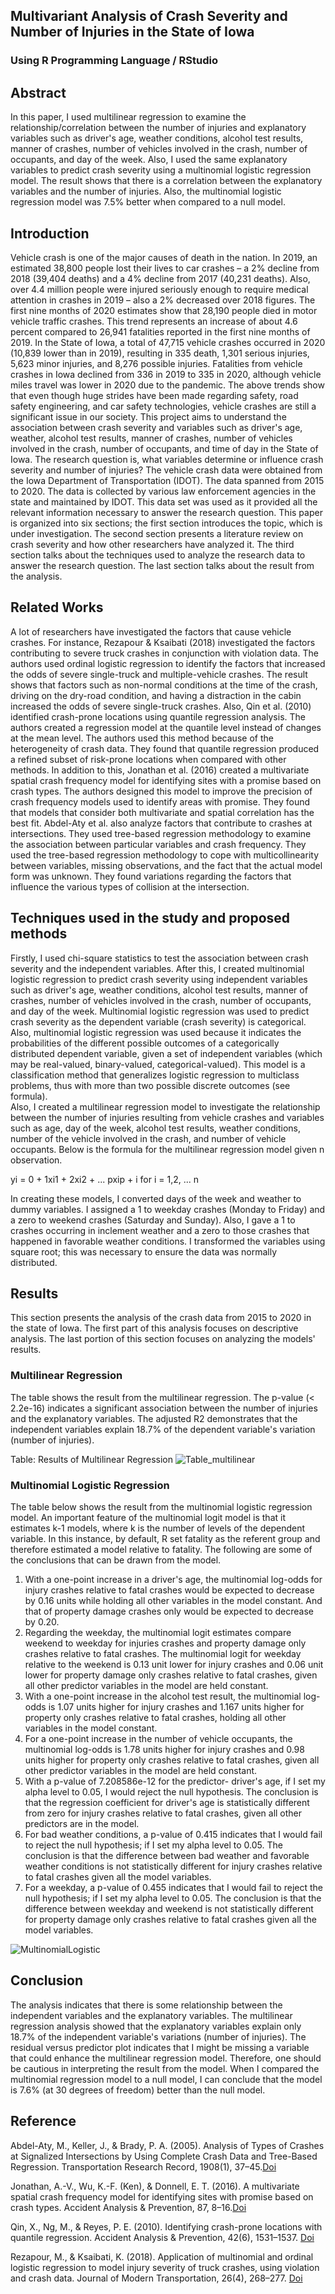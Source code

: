 ## Multivariant Analysis of Crash Severity and Number of Injuries in the State of Iowa
### Using R Programming Language / RStudio

## Abstract
In this paper, I used multilinear regression to examine the relationship/correlation between the number of injuries and explanatory variables such as driver's age, weather conditions, alcohol test results, manner of crashes, number of vehicles involved in the crash, number of occupants, and day of the week. Also, I used the same explanatory variables to predict crash severity using a multinomial logistic regression model. The result shows that there is a correlation between the explanatory variables and the number of injuries. Also, the multinomial logistic regression model was 7.5% better when compared to a null model. 

## Introduction
Vehicle crash is one of the major causes of death in the nation. In 2019, an estimated 38,800 people lost their lives to car crashes – a 2% decline from 2018 (39,404 deaths) and a 4% decline from 2017 (40,231 deaths). Also, over 4.4 million people were injured seriously enough to require medical attention in crashes in 2019 – also a 2% decreased over 2018 figures. The first nine months of 2020 estimates show that 28,190 people died in motor vehicle traffic crashes. This trend represents an increase of about 4.6 percent compared to 26,941 fatalities reported in the first nine months of 2019. 
In the State of Iowa, a total of 47,715 vehicle crashes occurred in 2020 (10,839 lower than in 2019), resulting in 335 death, 1,301 serious injuries, 5,623 minor injuries, and 8,276 possible injuries. Fatalities from vehicle crashes in Iowa declined from 336 in 2019 to 335 in 2020, although vehicle miles travel was lower in 2020 due to the pandemic. 
The above trends show that even though huge strides have been made regarding safety, road safety engineering, and car safety technologies, vehicle crashes are still a significant issue in our society. This project aims to understand the association between crash severity and variables such as driver's age, weather, alcohol test results, manner of crashes, number of vehicles involved in the crash, number of occupants, and time of day in the State of Iowa. The research question is, what variables determine or influence crash severity and number of injuries?
The vehicle crash data were obtained from the Iowa Department of Transportation (IDOT). The data spanned from 2015 to 2020. The data is collected by various law enforcement agencies in the state and maintained by IDOT. This data set was used as it provided all the relevant information necessary to answer the research question. 
This paper is organized into six sections; the first section introduces the topic, which is under investigation. The second section presents a literature review on crash severity and how other researchers have analyzed it. The third section talks about the techniques used to analyze the research data to answer the research question. The last section talks about the result from the analysis.

## Related Works

A lot of researchers have investigated the factors that cause vehicle crashes. For instance, Rezapour & Ksaibati (2018) investigated the factors contributing to severe truck crashes in conjunction with violation data. The authors used ordinal logistic regression to identify the factors that increased the odds of severe single-truck and multiple-vehicle crashes. The result shows that factors such as non-normal conditions at the time of the crash, driving on the dry-road condition, and having a distraction in the cabin increased the odds of severe single-truck crashes. 
Also, Qin et al. (2010) identified crash-prone locations using quantile regression analysis. The authors created a regression model at the quantile level instead of changes at the mean level. The authors used this method because of the heterogeneity of crash data. They found that quantile regression produced a refined subset of risk-prone locations when compared with other methods. 
In addition to this, Jonathan et al. (2016) created a multivariate spatial crash frequency model for identifying sites with a promise based on crash types. The authors designed this model to improve the precision of crash frequency models used to identify areas with promise. They found that models that consider both multivariate and spatial correlation has the best fit. 
Abdel-Aty et al. also analyze factors that contribute to crashes at intersections. They used tree-based regression methodology to examine the association between particular variables and crash frequency. They used the tree-based regression methodology to cope with multicollinearity between variables, missing observations, and the fact that the actual model form was unknown. They found variations regarding the factors that influence the various types of collision at the intersection. 

## Techniques used in the study and proposed methods
Firstly, I used chi-square statistics to test the association between crash severity and the independent variables. After this, I created multinomial logistic regression to predict crash severity using independent variables such as driver's age, weather conditions, alcohol test results, manner of crashes, number of vehicles involved in the crash, number of occupants, and day of the week. Multinomial logistic regression was used to predict crash severity as the dependent variable (crash severity) is categorical. Also, multinomial logistic regression was used because it indicates the probabilities of the different possible outcomes of a categorically distributed dependent variable, given a set of independent variables (which may be real-valued, binary-valued, categorical-valued). This model is a classification method that generalizes logistic regression to multiclass problems, thus with more than two possible discrete outcomes (see formula).  
Also, I created a multilinear regression model to investigate the relationship between the number of injuries resulting from vehicle crashes and variables such as age, day of the week, alcohol test results, weather conditions, number of the vehicle involved in the crash, and number of vehicle occupants. Below is the formula for the multilinear regression model given n observation.

  yi =  0 +  1xi1 +  2xi2 + ...  pxip +  i for i = 1,2, ... n

In creating these models, I converted days of the week and weather to dummy variables. I assigned a 1 to weekday crashes (Monday to Friday) and a zero to weekend crashes (Saturday and Sunday). Also, I gave a 1 to crashes occurring in inclement weather and a zero to those crashes that happened in favorable weather conditions.  I transformed the variables using square root; this was necessary to ensure the data was normally distributed.

## Results
This section presents the analysis of the crash data from 2015 to 2020 in the state of Iowa. The first part of this analysis focuses on descriptive analysis. The last portion of this section focuses on analyzing the models' results. 

### Multilinear Regression
The table shows the result from the multilinear regression. The p-value (< 2.2e-16) indicates a significant association between the number of injuries and the explanatory variables. The adjusted R2 demonstrates that the independent variables explain 18.7% of the dependent variable's variation (number of injuries).

Table: Results of Multilinear Regression
![Table_multilinear](Capture.JPG)

### Multinomial Logistic Regression
The table below shows the result from the multinomial logistic regression model. An important feature of the multinomial logit model is that it estimates k-1 models, where k is the number of levels of the dependent variable. In this instance, by default, R set fatality as the referent group and therefore estimated a model relative to fatality. The following are some of the conclusions that can be drawn from the model. 

1. With a one-point increase in a driver's age, the multinomial log-odds for injury crashes relative to fatal crashes would be expected to decrease by 0.16 units while holding all other variables in the model constant. And that of property damage crashes only would be expected to decrease by 0.20. 
2. Regarding the weekday, the multinomial logit estimates compare weekend to weekday for injuries crashes and property damage only crashes relative to fatal crashes. The multinomial logit for weekday relative to the weekend is 0.13 unit lower for injury crashes and 0.06 unit lower for property damage only crashes relative to fatal crashes, given all other predictor variables in the model are held constant.
3. With a one-point increase in the alcohol test result, the multinomial log-odds is 1.07 units higher for injury crashes and 1.167 units higher for property only crashes relative to fatal crashes, holding all other variables in the model constant.
4. For a one-point increase in the number of vehicle occupants, the multinomial log-odds is 1.78 units higher for injury crashes and 0.98 units higher for property only crashes relative to fatal crashes, given all other predictor variables in the model are held constant. 
5. With a p-value of 7.208586e-12 for the predictor- driver's age, if I set my alpha level to 0.05, I would reject the null hypothesis. The conclusion is that the regression coefficient for driver's age is statistically different from zero for injury crashes relative to fatal crashes, given all other predictors are in the model.
6. For bad weather conditions, a p-value of 0.415 indicates that I would fail to reject the null hypothesis; if I set my alpha level to 0.05. The conclusion is that the difference between bad weather and favorable weather conditions is not statistically different for injury crashes relative to fatal crashes given all the model variables.
7. For a weekday, a p-value of 0.455 indicates that I would fail to reject the null hypothesis; if I set my alpha level to 0.05. The conclusion is that the difference between weekday and weekend is not statistically different for property damage only crashes relative to fatal crashes given all the model variables. 

![MultinomialLogistic](Capture1.JPG)

## Conclusion
The analysis indicates that there is some relationship between the independent variables and the explanatory variables. The multilinear regression analysis showed that the explanatory variables explain only 18.7% of the independent variable's variations (number of injuries). The residual versus predictor plot indicates that I might be missing a variable that could enhance the multilinear regression model. Therefore, one should be cautious in interpreting the result from the model. When I compared the multinomial regression model to a null model, I can conclude that the model is 7.6% (at  30 degrees of freedom) better than the null model.

## Reference
Abdel-Aty, M., Keller, J., & Brady, P. A. (2005). Analysis of Types of Crashes at Signalized Intersections by Using Complete Crash Data and Tree-Based Regression. Transportation Research Record, 1908(1), 37–45.[Doi](https://doi.org/10.1177/0361198105190800105)

Jonathan, A.-V., Wu, K.-F. (Ken), & Donnell, E. T. (2016). A multivariate spatial crash frequency model for identifying sites with promise based on crash types. Accident Analysis & Prevention, 87, 8–16.[Doi](https://doi.org/10.1016/j.aap.2015.11.006)

Qin, X., Ng, M., & Reyes, P. E. (2010). Identifying crash-prone locations with quantile regression. Accident Analysis & Prevention, 42(6), 1531–1537. [Doi](https://doi.org/10.1016/j.aap.2010.03.009)

Rezapour, M., & Ksaibati, K. (2018). Application of multinomial and ordinal logistic regression to model injury severity of truck crashes, using violation and crash data. Journal of Modern Transportation, 26(4), 268–277. [Doi](https://doi.org/10.1007/s40534-018-0166-x)



